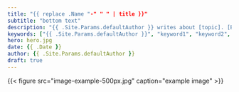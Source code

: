 ```yaml
---
title: "{{ replace .Name "-" " " | title }}"
subtitle: "bottom text"
description: "{{ .Site.Params.defaultAuthor }} writes about [topic]. [Brief description of the post content and key takeaways]."
keywords: ["{{ .Site.Params.defaultAuthor }}", "keyword1", "keyword2", "keyword3"]
hero: hero.jpg
date: {{ .Date }}
author: {{ .Site.Params.defaultAuthor }}
draft: true
---
```


{{< figure src="image-example-500px.jpg" caption="example image" >}}

<!-- tip: don't start the article with a heading -->
